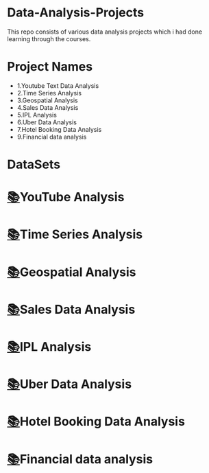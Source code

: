 # Data-Analysis-Projects
This repo consists of various data analysis projects which i had done learning through the courses.

# Project Names
* 1.Youtube Text Data Analysis
* 2.Time Series Analysis
* 3.Geospatial Analysis
* 4.Sales Data Analysis
* 5.IPL Analysis
* 6.Uber Data Analysis
* 7.Hotel Booking Data Analysis
* 9.Financial data analysis


# DataSets
# [:books:](https://drive.google.com/drive/folders/12n6RFsYCdeKxUOt2XjzvggKNV4B8U7y8?usp=sharing)YouTube Analysis
# [:books:](https://drive.google.com/drive/folders/1IPrCsyQN-cJkijgvyFW_LlodVgkBUg3h?usp=sharing)Time Series Analysis
# [:books:](https://drive.google.com/drive/folders/11-EoU9ngLZIDXTa0kDJ8BDMpX2y1PnEE?usp=sharing)Geospatial Analysis
# [:books:](https://drive.google.com/drive/folders/1nx-8JpetAqu6-7Vwb832owGBaX-4vkk_?usp=sharing)Sales Data Analysis   
# [:books:](https://drive.google.com/drive/folders/1eJN2qwMmycxWsZDlTxhSVvOcV4oMkLVu?usp=sharing)IPL Analysis
# [:books:](https://drive.google.com/drive/folders/1_xhCkIzTsliu-mbFDO9D-lW4TL-RbJ70?usp=sharing)Uber Data Analysis
# [:books:](https://drive.google.com/drive/folders/164QfEKNt80I8KZxhlkaKMzD3OAFYNskS?usp=sharing)Hotel Booking Data Analysis
# [:books:](https://drive.google.com/drive/folders/14OmJENVp2KCSEN-IxsuL7YxmzzvUUhld?usp=sharing)Financial data analysis
